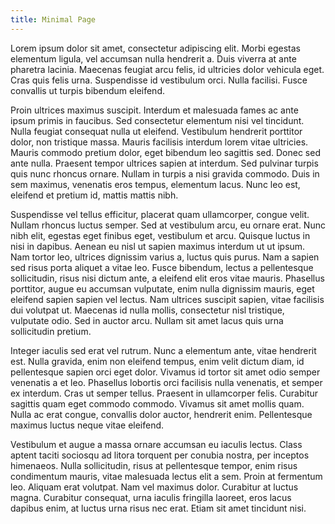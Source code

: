 ```yaml
---
title: Minimal Page
---
```


Lorem ipsum dolor sit amet, consectetur adipiscing elit. Morbi egestas elementum ligula, vel accumsan nulla hendrerit a. Duis viverra at ante pharetra lacinia. Maecenas feugiat arcu felis, id ultricies dolor vehicula eget. Cras quis felis urna. Suspendisse id vestibulum orci. Nulla facilisi. Fusce convallis ut turpis bibendum eleifend.

Proin ultrices maximus suscipit. Interdum et malesuada fames ac ante ipsum primis in faucibus. Sed consectetur elementum nisi vel tincidunt. Nulla feugiat consequat nulla ut eleifend. Vestibulum hendrerit porttitor dolor, non tristique massa. Mauris facilisis interdum lorem vitae ultricies. Mauris commodo pretium dolor, eget bibendum leo sagittis sed. Donec sed ante nulla. Praesent tempor ultrices sapien at interdum. Sed pulvinar turpis quis nunc rhoncus ornare. Nullam in turpis a nisi gravida commodo. Duis in sem maximus, venenatis eros tempus, elementum lacus. Nunc leo est, eleifend et pretium id, mattis mattis nibh.

Suspendisse vel tellus efficitur, placerat quam ullamcorper, congue velit. Nullam rhoncus luctus semper. Sed at vestibulum arcu, eu ornare erat. Nunc nibh elit, egestas eget finibus eget, vestibulum et arcu. Quisque luctus in nisi in dapibus. Aenean eu nisl ut sapien maximus interdum ut ut ipsum. Nam tortor leo, ultrices dignissim varius a, luctus quis purus. Nam a sapien sed risus porta aliquet a vitae leo. Fusce bibendum, lectus a pellentesque sollicitudin, risus nisi dictum ante, a eleifend elit eros vitae mauris. Phasellus porttitor, augue eu accumsan vulputate, enim nulla dignissim mauris, eget eleifend sapien sapien vel lectus. Nam ultrices suscipit sapien, vitae facilisis dui volutpat ut. Maecenas id nulla mollis, consectetur nisl tristique, vulputate odio. Sed in auctor arcu. Nullam sit amet lacus quis urna sollicitudin pretium.

Integer iaculis sed erat vel rutrum. Nunc a elementum ante, vitae hendrerit est. Nulla gravida, enim non eleifend tempus, enim velit dictum diam, id pellentesque sapien orci eget dolor. Vivamus id tortor sit amet odio semper venenatis a et leo. Phasellus lobortis orci facilisis nulla venenatis, et semper ex interdum. Cras ut semper tellus. Praesent in ullamcorper felis. Curabitur sagittis quam eget commodo commodo. Vivamus sit amet mollis quam. Nulla ac erat congue, convallis dolor auctor, hendrerit enim. Pellentesque maximus luctus neque vitae eleifend.

Vestibulum et augue a massa ornare accumsan eu iaculis lectus. Class aptent taciti sociosqu ad litora torquent per conubia nostra, per inceptos himenaeos. Nulla sollicitudin, risus at pellentesque tempor, enim risus condimentum mauris, vitae malesuada lectus elit a sem. Proin at fermentum leo. Aliquam erat volutpat. Nam vel maximus dolor. Curabitur at luctus magna. Curabitur consequat, urna iaculis fringilla laoreet, eros lacus dapibus enim, at luctus urna risus nec erat. Etiam sit amet tincidunt nisi.